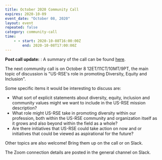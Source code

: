 ```yaml
---
title: October 2020 Community Call
expires: 2020-10-09
event_date: "October 08, 2020"
layout: event
repeated: false
category: community-call
time:
    - - start: 2020-10-08T16:00:00Z
        end: 2020-10-08T17:00:00Z
---
```

**Post call update:** : A summary of the call can be found [here](https://us-rse.org/2020-10-13-community-call-dei/).

The next community call is on October 8 12ET/11CT/10MT/9PT, the main topic of discussion is "US-RSE's role in promoting Diversity, Equity and Inclusion". 

Some specific items it would be interesting to discuss are:
  - What sort of explicit statements about diversity, equity, inclusion and community values might we want to include in the US-RSE mission description?
  - What role might US-RSE take in promoting diversity within our profession, both within the US-RSE community and organization itself as it grows and also beyond within the field as a whole?
  - Are there initiatives that US-RSE could take action on now and or initiatives that could be viewed as aspirational for the future?

Other topics are also welcome!  Bring them up on the call or on Slack.

The Zoom connection details are posted in the general channel on Slack.
